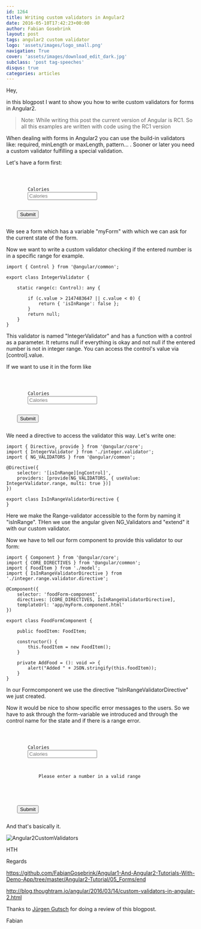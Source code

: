 ```yaml
---
id: 1264
title: Writing custom validators in Angular2
date: 2016-05-10T17:42:23+00:00
author: Fabian Gosebrink
layout: post
tags: angular2 custom validator 
logo: 'assets/images/logo_small.png'
navigation: True
cover: 'assets/images/download_edit_dark.jpg'
subclass: 'post tag-speeches'
disqus: true
categories: articles
---
```


Hey,

in this blogpost I want to show you how to write custom validators for forms in Angular2.

> Note: While writing this post the current version of Angular is RC1. So all this examples are written with code using the RC1 version

When dealing with forms in Angular2 you can use the build-in validators like: required, minLength or maxLength, pattern&#8230; . Sooner or later you need a custom validator fulfilling a special validation.

Let's have a form first:

<pre><code class="cs"><form #myForm="ngForm">
    <div class="form-group">
        <label for="inputCalories">Calories</label>
        <input type="number" 
            class="form-control" 
            id="inputCalories" 
            ngControl="calories" 
            placeholder="Calories" 
            [(ngModel)]="foodItem.Calories">
    </div>
    <button type="button" class="btn btn-default" (click)="AddFood()" [disabled]="!myForm?.form.valid">Submit</button>
</form></code></pre>

We see a form which has a variable "myForm" with which we can ask for the current state of the form.

Now we want to write a custom validator checking if the entered number is in a specific range for example.

<pre><code class="cs">import { Control } from '@angular/common';

export class IntegerValidator {

    static range(c: Control): any {

        if (c.value > 2147483647 || c.value < 0) {
            return { 'isInRange': false };
        }
        return null;
    }
}</code></pre>

This validator is named "IntegerValidator" and has a function with a control as a parameter. It returns null if everything is okay and not null if the entered number is not in integer range. You can access the control's value via [control].value.

If we want to use it in the form like

<pre><code class="cs"><form #myForm="ngForm">
    <div class="form-group">
        <label for="inputCalories">Calories</label>
        <input type="number" 
            class="form-control" 
            id="inputCalories" 
            ngControl="calories" 
            placeholder="Calories" 
            [(ngModel)]="foodItem.Calories"
            isInRange>
    </div>
    <button type="button" class="btn btn-default" (click)="AddFood()" [disabled]="!myForm?.form.valid">Submit</button>
</form></code></pre>

We need a directive to access the validator this way. Let's write one:

<pre><code class="javascript">import { Directive, provide } from '@angular/core';
import { IntegerValidator } from './integer.validator';
import { NG_VALIDATORS } from '@angular/common';

@Directive({
    selector: '[isInRange][ngControl]',
    providers: [provide(NG_VALIDATORS, { useValue: IntegerValidator.range, multi: true })]
})

export class IsInRangeValidatorDirective {
}</code></pre>

Here we make the Range-validator accessible to the form by naming it "isInRange". THen we use the angular given NG_Validators and "extend" it with our custom validator.

Now we have to tell our form component to provide this validator to our form:

<pre><code class="cs">import { Component } from '@angular/core';
import { CORE_DIRECTIVES } from '@angular/common';
import { FoodItem } from './model';
import { IsInRangeValidatorDirective } from './integer.range.validator.directive';

@Component({
    selector: 'foodForm-component',
    directives: [CORE_DIRECTIVES, IsInRangeValidatorDirective],
    templateUrl: 'app/myForm.component.html'
})

export class FoodFormComponent {

    public foodItem: FoodItem;

    constructor() {
        this.foodItem = new FoodItem();
    }

    private AddFood = (): void => {
        alert("Added " + JSON.stringify(this.foodItem));
    }
}</code></pre>

In our Formcomponent we use the directive "IsInRangeValidatorDirective" we just created.

Now it would be nice to show specific error messages to the users. So we have to ask through the form-variable we introduced and through the control name for the state and if there is a range error.

<pre><code class="cs"><form #myForm="ngForm">
    <div class="form-group">
        <label for="inputCalories">Calories</label>
        <input type="number" class="form-control" id="inputCalories" ngControl="calories" placeholder="Calories" [(ngModel)]="foodItem.Calories"
            isInRange>

        <div *ngIf="myForm?.controls?.calories?.hasError('isInRange') && myForm?.controls?.calories?.touched">
            Please enter a number in a valid range
        </div>

    </div>
    <button type="button" class="btn btn-default" (click)="AddFood()" [disabled]="!myForm?.form.valid">Submit</button>
</form></code></pre>

And that's basically it.

![Angular2CustomValidators]({{site.baseurl}}assets/articles/2016-05-10/5eac1264-a787-43be-9144-58fc0fec9ef4.jpg)

HTH

Regards

<https://github.com/FabianGosebrink/Angular1-And-Angular2-Tutorials-With-Demo-App/tree/master/Angular2-Tutorial/05_Forms/end>

<http://blog.thoughtram.io/angular/2016/03/14/custom-validators-in-angular-2.html>

Thanks to [Jürgen Gutsch](http://www.gutsch-online.de/) for doing a review of this blogpost.

Fabian
